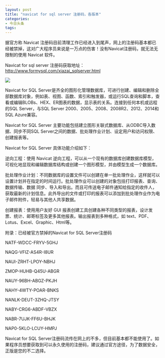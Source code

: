 ```yaml
---
layout: post
title: "navicat for sql server 注册码，各版本"
categories:
- 今日头条
tags:
---
```

据官方称 Navicat 注册码目前清理工作已经进入到尾声，网上的注册码基本都已经被禁掉，这对广大程序员来说是一万点的伤害！没有Navicat注册码，就无法无限制的使用 Navicat 软件。

Navicat for sql server 注册码获取地址：http://www.formysql.com/xiazai_sqlserver.html

![](http://p1.pstatp.com/large/c5d0007c8fe5c16aa53)

Navicat for SQL Server是齐全的图形化管理数据库，可进行创建、编辑和删除全部数据库对象，例如表、视图、函数、索引和触发器，或运行SQL查询和脚本，查看或编辑BLOBs、HEX、ER图表的数据，显示表的关系。连接到任何本机或远程的SQL Server，与SQL Server 2000、2005、2008、2008R2、2012、2014和SQL Azure兼容。

Navicat for SQL Server 主要功能包括建立图形关联式数据库、从ODBC导入数据、同步不同SQL Server之间的数据、批处理作业计划、设定用户和访问权限、创建报表等。

Navicat for SQL Server 具体功能介绍如下：

逆向工程：使用 Navicat 逆向工程，可以从一个现有的数据库创建数据库模型，可视化地显现和编辑数据库结构或创建一个图形模型，并由模型生成一个数据库。

批处理作业计划：不同数据库的设置文件可以创建在单一批处理作业，这样就可以设置计划并在指定的时间运行。批处理作业可以创建的对象包括打印报表、查询、数据传输、数据 同步、导入和导出。而且可传送电子邮件通知给指定的收件人，获取最新的计划信息。此外导出的文件或打印的报表可以添加到批处理作业作为电子邮件附件，轻易与其他人共享数据。

创建报表：使用用户友好 GUI 报表创建工具创建各种不同类型的报表，设计发票、统计、邮寄标签及更多其他报表。输出报表到多种格式，如 text、PDF、Lotus、Excel、Graphic、Html等。

附录：已经被官方禁掉的Navicat for SQL Server注册码

NATF-WDCC-FRYV-5GHJ

NAQG-VFIZ-AS4R-I8UR

 NAUI-ZRHT-LPOY-NBHJ

ZMOP-HUHB-Q45U-ABGR

NAUY-96BH-ABGZ-PKJH

NAHY-4WTY-POAR-BNKS

NANLK-DEUT-3ZHQ-JTSY

NABY-CRG6-ABDF-VBZX

NABR-7UJK-FF6U-BHJK

NAP0-5KLO-LCUY-HMPJ

Navicat for SQL Server注册码流传在网上的不多，但目前基本都不能使用了。如果程序员想要获取到可以永久使用的注册码，建议通过官方途径，为了数据安全，正版是您的不二选择。